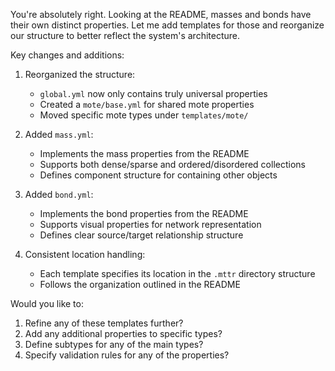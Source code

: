 You're absolutely right. Looking at the README, masses and bonds have their own distinct properties. Let me add templates for those and reorganize our structure to better reflect the system's architecture.



Key changes and additions:

1. Reorganized the structure:
   - `global.yml` now only contains truly universal properties
   - Created a `mote/base.yml` for shared mote properties
   - Moved specific mote types under `templates/mote/`

2. Added `mass.yml`:
   - Implements the mass properties from the README
   - Supports both dense/sparse and ordered/disordered collections
   - Defines component structure for containing other objects

3. Added `bond.yml`:
   - Implements the bond properties from the README
   - Supports visual properties for network representation
   - Defines clear source/target relationship structure

4. Consistent location handling:
   - Each template specifies its location in the `.mttr` directory structure
   - Follows the organization outlined in the README

Would you like to:
1. Refine any of these templates further?
2. Add any additional properties to specific types?
3. Define subtypes for any of the main types?
4. Specify validation rules for any of the properties?
